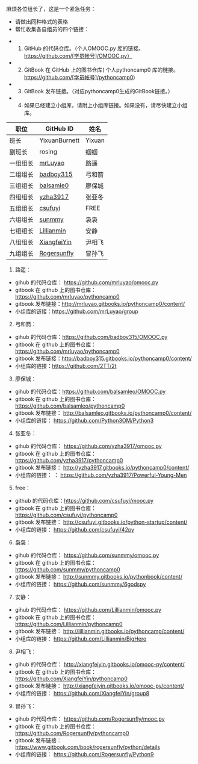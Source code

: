 麻烦各位组长了，这是一个紧急任务：  
* 请做出同种格式的表格  
* 帮忙收集各自组员的四个链接：  

> 
- 1. GitHub 的代码仓库。（个人OMOOC.py 库的链接。https://github.com/[学员帐号]/OMOOC.py）  
- 2. GitBook 在 GitHub 上的图书仓库( 个人pythoncamp0 库的链接。https://github.com/[学员帐号]/pythoncamp0)  
- 3. GitBook 发布链接。（对应pythoncamp0生成的GitBook链接。）  
- 4. 如果已经建立小组库，请附上小组库链接。如果没有，请尽快建立小组库。  




职位 | GitHub ID | 姓名
---- | ---- | ----
班长 | YixuanBurnett | Yixuan
副班长 | rosing | 蝈蝈
一组组长 | [mrLuyao](https://github.com/mrLuyao) | 路遥
二组组长 | [badboy315](https://github.com/badboy315) | 弓和箭
三组组长 | [balsamle0](https://github.com/balsamleo) | 廖保城
四组组长 | [yzha3917](https://github.com/yzha3917) | 张亚冬
五组组长 | [csufuyi](https://github.com/csufuyi) | FREE
六组组长 | [sunmmy](https://github.com/sunmmy) | 袅袅
七组组长 | [Lillianmin](https://github.com/Lillianmin) | 安静
八组组长 | [XiangfeiYin](https://github.com/XiangfeiYin) | 尹相飞
九组组长 | [Rogersunfly](https://github.com/Rogersunfly) | 冒孙飞



1. 路遥：   
  - gihub 的代码仓库： https://github.com/mrluyao/omooc.py  
  - gitbook 在 github 上的图书仓库：https://github.com/mrluyao/pythoncamp0  
  - gitbook 发布链接：http://mrluyao.gitbooks.io/pythoncamp0/content/
  - 小组库的链接：https://github.com/mrLuyao/group  

2. 弓和箭：  
  - gihub 的代码仓库：https://github.com/badboy315/OMOOC.py
  - gitbook 在 github 上的图书仓库：https://github.com/mrluyao/pythoncamp0  
  - gitbook 发布链接：http://badboy315.gitbooks.io/pythoncamp0/content/  
  - 小组库的链接：https://github.com/2TT/2t   

3. 廖保城：  
  - gihub 的代码仓库：https://github.com/balsamleo/OMOOC.py
  - gitbook 在 github 上的图书仓库：https://github.com/balsamleo/pythoncamp0  
  - gitbook 发布链接： http://balsamleo.gitbooks.io/pythoncamp0/content/
  - 小组库的链接： https://github.com/Python3OM/Python3

4. 张亚冬：  
  - gihub 的代码仓库：  https://github.com/yzha3917/omooc.py
  - gitbook 在 github 上的图书仓库：  https://github.com/yzha3917/pythoncamp0
  - gitbook 发布链接：  http://yzha3917.gitbooks.io/pythoncamp0/content/
  - 小组库的链接：  ：  https://github.com/yzha3917/Powerful-Young-Men

5. free：  
  - github 的代码仓库：https://github.com/csufuyi/mooc.py  
  - gitbook 在 github 上的图书仓库：  https://github.com/csufuyi/pythoncamp0
  - gitbook 发布链接：  http://csufuyi.gitbooks.io/python-startup/content/
  - 小组库的链接：    https://github.com/csufuyi/42py

6. 袅袅：  
  - gihub 的代码仓库： https://github.com/sunmmy/omooc.py 
  - gitbook 在 github 上的图书仓库：https://github.com/sunmmy/pythoncamp0
  - gitbook 发布链接： http://sunmmy.gitbooks.io/pythonbook/content/ 
  - 小组库的链接： https://github.com/sunmmy/6godspy  

7. 安静：  
  - gihub 的代码仓库：  https://github.com/Lillianmin/omooc.py
  - gitbook 在 github 上的图书仓库：  https://github.com/Lillianmin/pythoncamp0
  - gitbook 发布链接：  http://lillianmin.gitbooks.io/pythoncamp/content/
  - 小组库的链接：    https://github.com/Lillianmin/BigHero

8. 尹相飞：  
  - gihub 的代码仓库：  http://xiangfeiyin.gitbooks.io/omooc-py/content/
  - gitbook 在 github 上的图书仓库： https://github.com/XiangfeiYin/pythoncamp0 
  - gitbook 发布链接：  http://xiangfeiyin.gitbooks.io/omooc-py/content/
  - 小组库的链接：    https://github.com/XiangfeiYin/group8

9. 冒孙飞：  
  - gihub 的代码仓库： https://github.com/Rogersunfly/mooc.py 
  - gitbook 在 github 上的图书仓库：  https://github.com/Rogersunfly/pythoncamp0
  - gitbook 发布链接：  https://www.gitbook.com/book/rogersunfly/python/details
  - 小组库的链接：   https://github.com/Rogersunfly/Python9

